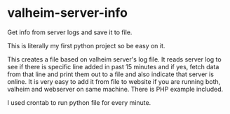 # valheim-server-info
Get info from server logs and save it to file. 

This is literally my first python project so be easy on it. 

This creates a file based on valheim server's log file.
It reads server log to see if there is specific line added in past 15 minutes and if yes, fetch data from that line and print them out to a file and also indicate that server is online. It is very easy to add it from file to website if you are running both, valheim and webserver on same machine. There is PHP example included.

I used crontab to run python file for every minute.
